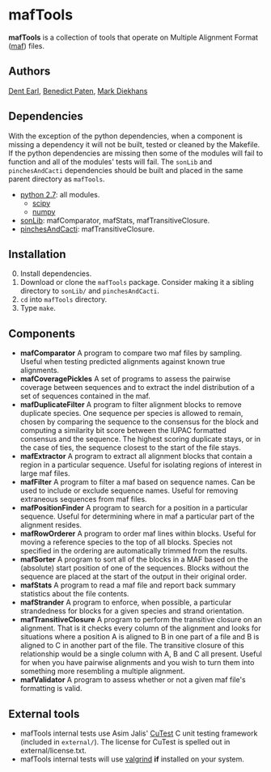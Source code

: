 # mafTools

**mafTools** is a collection of tools that operate on Multiple Alignment Format ([maf](http://genome.ucsc.edu/FAQ/FAQformat.html#format5)) files.

## Authors
[Dent Earl](https://github.com/dentearl/), [Benedict Paten](https://github.com/benedictpaten/), [Mark Diekhans](https://github.com/diekhans)

## Dependencies
With the exception of the python dependencies, when a component is missing a dependency it will not be built, tested or cleaned by the Makefile. If the python dependencies are missing then some of the modules will fail to function and all of the modules' tests will fail. The <code>sonLib</code> and <code>pinchesAndCacti</code> dependencies should be built and placed in the same parent directory as <code>mafTools</code>.
* [python 2.7](http://www.python.org/): all modules.
   * [scipy](http://www.scipy.org/)
   * [numpy](http://numpy.scipy.org/)
* [sonLib](https://github.com/benedictpaten/sonLib/): mafComparator, mafStats, mafTransitiveClosure.
* [pinchesAndCacti](https://github.com/benedictpaten/sonLib/): mafTransitiveClosure.

## Installation
0. Install dependencies.
1. Download or clone the <code>mafTools</code> package. Consider making it a sibling directory to <code>sonLib/</code> and <code>pinchesAndCacti</code>.
2. <code>cd</code> into <code>mafTools</code> directory.
3. Type <code>make</code>.

## Components
* **mafComparator** A program to compare two maf files by sampling. Useful when testing predicted alignments against known true alignments.
* **mafCoveragePickles** A set of programs to assess the pairwise coverage between sequences and to extract the indel distribution of a set of sequences contained in the maf.
* **mafDuplicateFilter** A program to filter alignment blocks to remove duplicate species. One sequence per species is allowed to remain, chosen by comparing the sequence to the consensus for the block and computing a similarity bit score between the IUPAC formatted consensus and the sequence. The highest scoring duplicate stays, or in the case of ties, the sequence closest to the start of the file stays.
* **mafExtractor** A program to extract all alignment blocks that contain a region in a particular sequence. Useful for isolating regions of interest in large maf files.
* **mafFilter** A program to filter a maf based on sequence names. Can be used to include or exclude sequence names. Useful for removing extraneous sequences from maf files.
* **mafPositionFinder** A program to search for a position in a particular sequence. Useful for determining where in maf a particular part of the alignment resides.
* **mafRowOrderer** A program to order maf lines within blocks. Useful for moving a reference species to the top of all blocks. Species not specified in the ordering are automatically trimmed from the results.
* **mafSorter** A program to sort all of the blocks in a MAF based on the (absolute) start position of one of the sequences. Blocks without the sequence are placed at the start of the output in their original order.
* **mafStats** A program to read a maf file and report back summary statistics about the file contents.
* **mafStrander** A program to enforce, when possible, a particular strandedness for blocks for a given species and strand orientation.
* **mafTransitiveClosure** A program to perform the transitive closure on an alignment. That is it checks every column of the alignment and looks for situations where a position A is aligned to B in one part of a file and B is aligned to C in another part of the file. The transitive closure of this relationship would be a single column with A, B and C all present. Useful for when you have pairwise alignments and you wish to turn them into something more resembling a multiple alignment.
* **mafValidator** A program to assess whether or not a given maf file's formatting is valid. 

## External tools
* mafTools internal tests use Asim Jalis' [CuTest](http://cutest.sourceforge.net/) C unit testing framework (included in <code>external/</code>). The license for CuTest is spelled out in external/license.txt.
* mafTools internal tests will use [valgrind](http://www.valgrind.org/) __if__ installed on your system. 
